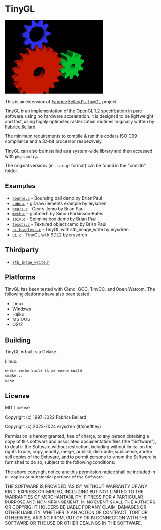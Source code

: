 # TinyGL

![a 3D render of multiple gears floating in empty space, one red, one blue, and one green.](.github/tgl_gears.png)

This is an extension of [Fabrice Bellard's TinyGL](https://bellard.org/TinyGL/) project.

TinyGL is an implementation of the OpenGL 1.2 specification in pure software, using no hardware acceleration. It is designed to be lightweight and fast, using highly optimized rasterization routines originally written by [Fabrice Bellard](https://bellard.org).

The minimum requirements to compile & run this code is ISO C99 compliance and a 32-bit processor respectively.

TinyGL can also be installed as a system-wide library and then accessed with `pkg-config`.

The original versions (in `.tar.gz` format) can be found in the "contrib" folder.

## Examples

- [`bounce.c`](./examples/bounce.c) - Bouncing ball demo by Brian Paul
- [`cube.c`](./examples/cube.c) - glDrawElements example by erysdren
- [`gears.c`](./examples/gears.c) - Gears demo by Brian Paul
- [`mech.c`](./examples/mech.c) - glutmech by Simon Parkinson-Bates
- [`spin.c`](./examples/spin.c) - Spinning box demo by Brian Paul
- [`texobj.c`](./examples/texobj.c) - Textured object demo by Brian Paul
- [`ui_headless.c`](./examples/ui_headless.c) - TinyGL with stb_image_write by erysdren
- [`ui.c`](./examples/ui.c) - TinyGL with SDL2 by erysdren

## Thirdparty

- [`stb_image_write.h`](https://github.com/nothings/stb/)

## Platforms

TinyGL has been tested with Clang, GCC, TinyCC, and Open Watcom. The following platforms have also been tested:

- Linux
- Windows
- Haiku
- MS-DOS
- OS/2

## Building

TinyGL is built via CMake.

Linux:
```
mkdir cmake-build && cd cmake-build
cmake ..
make
```

## License

MIT License

Copyright (c) 1997-2022 Fabrice Bellard

Copyright (c) 2023-2024 erysdren (it/she/they)

Permission is hereby granted, free of charge, to any person obtaining a copy
of this software and associated documentation files (the "Software"), to deal
in the Software without restriction, including without limitation the rights
to use, copy, modify, merge, publish, distribute, sublicense, and/or sell
copies of the Software, and to permit persons to whom the Software is
furnished to do so, subject to the following conditions:

The above copyright notice and this permission notice shall be included in all
copies or substantial portions of the Software.

THE SOFTWARE IS PROVIDED "AS IS", WITHOUT WARRANTY OF ANY KIND, EXPRESS OR
IMPLIED, INCLUDING BUT NOT LIMITED TO THE WARRANTIES OF MERCHANTABILITY,
FITNESS FOR A PARTICULAR PURPOSE AND NONINFRINGEMENT. IN NO EVENT SHALL THE
AUTHORS OR COPYRIGHT HOLDERS BE LIABLE FOR ANY CLAIM, DAMAGES OR OTHER
LIABILITY, WHETHER IN AN ACTION OF CONTRACT, TORT OR OTHERWISE, ARISING FROM,
OUT OF OR IN CONNECTION WITH THE SOFTWARE OR THE USE OR OTHER DEALINGS IN THE
SOFTWARE.
